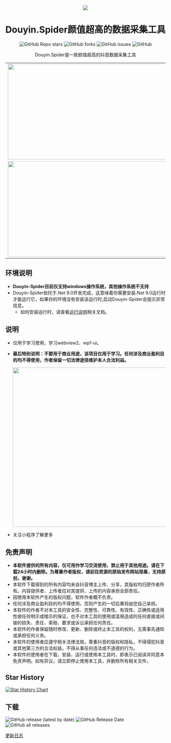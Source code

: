 <p align="center">
  <a href="https://github.com/xisuo67/Douyin-Spider">
      <img src="https://p3-pc-weboff.byteimg.com/tos-cn-i-9r5gewecjs/logo-horizontal-small.svg">
  </a>
</p>
<h1 align="center">Douyin.Spider颜值超高的数据采集工具</h1>
<div align="center">
    <p align="center">
    <a href="https://github.com/xisuo67/Douyin-Spider/stargazers" style="text-decoration:none" >
        <img alt="GitHub Repo stars" src="https://img.shields.io/github/stars/xisuo67/Douyin-Spider">
    </a>
    <a href="https://github.com/xisuo67/Douyin-Spider/network" style="text-decoration:none" >
        <img alt="GitHub forks" src="https://img.shields.io/github/forks/xisuo67/Douyin-Spider">
    </a>
    <a href="https://github.com/xisuo67/Douyin-Spider/issues" style="text-decoration:none">
        <img alt="GitHub issues" src="https://img.shields.io/github/issues/xisuo67/Douyin-Spider">
    </a>
    <a href="https://github.com/xisuo67/Douyin-Spider/blob/main/LICENSE" style="text-decoration:none" >
        <img alt="GitHub" src="https://img.shields.io/github/license/xisuo67/Douyin-Spider">
    </a>
</p>
Douyin.Spider是一款颜值超高的抖音数据采集工具
</div>

<table>
    <tr>
        <td><img height="300px" width="500px" src="https://github.com/xisuo67/Douyin-Spider/blob/main/screenshot/douyin.png"/></td>
        <td><img  height="300px" width="500px" src="https://github.com/xisuo67/Douyin-Spider/blob/main/screenshot/douyin1.png"/></td>
    </tr>
        <tr>
         <td><img  height="300px" width="500px" src="https://github.com/xisuo67/Douyin-Spider/blob/main/screenshot/douyin2.png"/></td>
        <td><img  height="300px" width="500px" src="https://github.com/xisuo67/Douyin-Spider/blob/main/screenshot/douyin3.png"/></td>
    </tr>
        </tr>
</table>

## 环境说明

- **Douyin-Spider目前仅支持windows操作系统，其他操作系统不支持**
- Douyin-Spider依托于.Net 9.0开发完成，这意味着你需要安装.Net 9.0运行时才能运行它，如果你的环境没有安装该运行时,启动Douyin-Spider会提示异常信息。
  - 如何安装运行时，请查看[运行说明](https://github.com/xisuo67/Douyin-Spider/wiki/Douyin-Spider)相关文档。

## 说明

- 仅用于学习使用，学习webview2、wpf-ui。

- **最后特别说明：不要用于商业用途，该项目仅用于学习。任何涉及商业盈利目的均不得使用，作者保留一切法律途径维护本人合法利益。**

  <img  height="500px" width="500px" src="http://yfloves.cn/source/miniporgram.jpg"/>

- 关注小程序了解更多

## 免责声明

- **本软件提供的所有内容，仅可用作学习交流使用，禁止用于其他用途。请在下载24小时内删除。为尊重作者版权，请前往资源的原始发布网站观看，支持原创，谢谢。**
- 本软件下载得到的所有内容均来自抖音博主上传、分享，其版权均归原作者所有。内容提供者、上传者应对其提供、上传的内容承担全部责任。
- 因使用本软件产生的版权问题，软件作者概不负责。
- 任何涉及商业盈利目的均不得使用，否则产生的一切后果将由您自己承担。
- 本软件的作者不对本工具的安全性、完整性、可靠性、有效性、正确性或适用性做任何明示或暗示的保证，也不对本工具的使用或滥用造成的任何直接或间接的损失、责任、索赔、要求或诉讼承担任何责任。
- 本软件的作者保留随时修改、更新、删除或终止本工具的权利，无需事先通知或承担任何义务。
- 本软件的使用者应遵守相关法律法规，尊重抖音的版权和隐私，不得侵犯抖音或其他第三方的合法权益，不得从事任何违法或不道德的行为。
- 本软件的使用者在下载、安装、运行或使用本工具时，即表示已阅读并同意本免责声明。如有异议，请立即停止使用本工具，并删除所有相关文件。

## Star History

[![Star History Chart](https://api.star-history.com/svg?repos=xisuo67/Douyin-Spider&type=Date)](https://star-history.com/#xisuo67/Douyin-Spider&Date)





## 下载

<p align="left">
    <a href="https://github.com/xisuo67/Douyin-Spider/releases/latest" style="text-decoration:none">
       <img alt="GitHub release (latest by date)" src="https://img.shields.io/github/v/release/xisuo67/Douyin-Spider">
    </a>
    <a href="https://github.com/xisuo67/Douyin-Spider/releases/latest" style="text-decoration:none">
       <img alt="GitHub Release Date" src="https://img.shields.io/github/release-date/xisuo67/Douyin-Spider">
    </a>
    <a href="https://github.com/xisuo67/Douyin-Spider/releases" style="text-decoration:none">
       <img alt="GitHub all releases" src="https://img.shields.io/github/downloads/xisuo67/Douyin-Spider/total">
    </a>
</p>

[更新日志](CHANGELOG.md)
